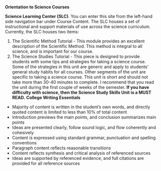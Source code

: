 **Orientation to Science Courses**

**Science Learning Center (SLC)**. You can enter this site from the left-hand side navigation bar under Course Content. The SLC houses a set of instructional and support materials of use across the science curriculum. Currently, the SLC houses two items:  
1.  The Scientific Method Tutorial  - This module provides an excellent description of the Scientific Method. This method is integral to all science, and is important for our course.  
2.  The Science Studies Tutorial  - This piece is designed to provide students with some tips and strategies for taking a science course. Some of the strategies in this unit are generic and apply to students' general study habits for all courses. Other segments of the unit are specific to taking a science course. This unit is short and should not take more than 30-40 minutes to complete. I recommend that you read the unit during the first couple of weeks of the semester. **If you have difficulty with science, then the Science Study Skills Unit is a MUST READ.**
**College Writing Essentials**

-   Majority of content is written in the student’s own words, and directly quoted content is limited to less than 10% of total content
-   Introduction previews the main points, and conclusion summarizes main points
-   Ideas are presented clearly, follow sound logic, and flow coherently and cohesively
-   Content is expressed using standard grammar, punctuation and spelling conventions
-   Paragraph content reflects reasonable transitions
-   Content reflects synthesis and critical analysis of referenced sources
-   Ideas are supported by referenced evidence, and full citations are provided for all reference sources
<!--stackedit_data:
eyJoaXN0b3J5IjpbLTE0ODQwODg2MDJdfQ==
-->